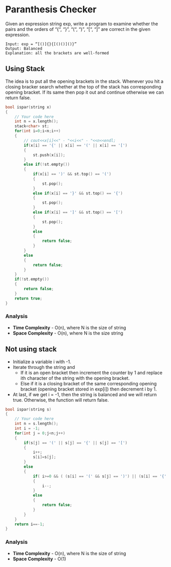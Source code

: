# Paranthesis Checker

Given an expression string exp, write a program to examine whether the pairs and the orders of “{“, “}”, “(“, “)”, “[“, “]” are correct in the given expression.

```
Input: exp = “[()]{}{[()()]()}” 
Output: Balanced
Explanation: all the brackets are well-formed
```

## Using Stack
The idea is to put all the opening brackets in the stack. Whenever you hit a closing bracker search whether at the top of the stack has corresponding opening bracket. If its same then pop it out and continue otherwise we can return false.

```cpp
bool ispar(string x)
{
    // Your code here
    int n = x.length();
    stack<char> st;
    for(int i=0;i<n;i++)
    {
        // cout<<x[i]<<" - "<<i<<" - "<<n<<endl;
        if(x[i] == '{' || x[i] == '(' || x[i] == '[')
        {
            st.push(x[i]);
        }
        else if(!st.empty())
        {
            if(x[i] == ')' && st.top() == '(')
            {
                st.pop();
            }
            else if(x[i] == '}' && st.top() == '{')
            {
                st.pop();
            }
            else if(x[i] == ']' && st.top() == '[')
            {
                st.pop();
            }
            else
            {
                return false;
            }
        }
        else
        {
            return false;
        }
    }
    if(!st.empty())
    {
        return false;
    }
    return true;
}
```

### Analysis
- **Time Complexity** - O(n), where N is the size of string
- **Space Complexity** - O(n), where N is the size string

## Not using stack
- Initialize a variable i with -1.
- Iterate through the string and 
    - If it is an open bracket then increment the counter by 1 and replace ith character of the string with the opening bracket.
    - Else if it is a closing bracket of the same corresponding opening bracket (opening bracket stored in exp[i]) then decrement i by 1.
- At last, if we get i = -1, then the string is balanced and we will return true. Otherwise, the function will return false.

```cpp
bool ispar(string s)
{
    // Your code here
    int n = s.length();
    int i = -1;
    for(int j = 0;j<n;j++)
    {
        if(s[j] == '(' || s[j] == '{' || s[j] == '[')
        {
            i++;
            s[i]=s[j];
        }
        else
        {
            if( i>=0 && ( (s[i] == '(' && s[j] == ')') || (s[i] == '{' && s[j] == '}') || (s[i] == '[' && s[j] == ']') ) )
            {
                i--;
            }
            else
            {
                return false;
            }
        }
    }
    return i==-1;
}
```

### Analysis
- **Time Complexity** - O(n), where N is the size of string
- **Space Complexity** - O(1)